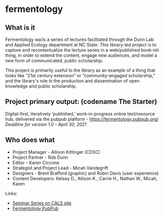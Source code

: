 # fermentology

What is it
---
Fermentology wa/is a series of lectures facilitated through the Dunn Lab and Applied Ecology department at NC State. This library-led project is to capture and recontextualize the lecture series in a web/published book-ish thing, in order to extend the content, engage new audiences, and model a new form of communicated, public scholarship.

This project is primarily useful to the library as an example of a thing that looks like “21st century extension” or “community-engaged scholarship,” and the library's role in the production and dissemination of open knowledge and public scholarship.

Project primary output: (codename The Starter)
---
Digital-first, iteratively ‘published,’ work-in-progress online text/resource hub, delivered via the pubpub platform - https://fermentology.pubpub.org/ 
*Deadline for version 1.0 - April 30, 2021*

Who does what
---
* Project Manager - Allison Kittinger (CDSC) 
* Project Partner - Rob Dunn
* Editor - Karen Ciccone
* Strategist and Project Lead - Micah Vandegrift
* Designers - Brent Brafford (graphic) and Robin Davis (user experience)
* Content Developers: Kelsey D., Allison K., Carrie H., Nathan W., Micah, Karen

Links:
* [Seminar Series on CALS site](https://cals.ncsu.edu/applied-ecology/news/fermentology-mini-seminars/)
* [Fermentology PubPub](https://fermentology.pubpub.org/)



